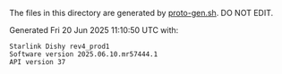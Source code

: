 The files in this directory are generated by [proto-gen.sh](../../scripts/proto-gen.sh). DO NOT EDIT.

Generated Fri 20 Jun 2025 11:10:50 UTC with:
```
Starlink Dishy rev4_prod1
Software version 2025.06.10.mr57444.1
API version 37
```
